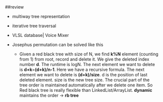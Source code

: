 ##review
+ multiway tree representation
+ iterative tree traversal
+ VLSL database| Voice Mixer

+ Josephus permutation can be solved like this
  + Given a red black tree with size of N,  we find **k%N** element (counting from 1) from root, record and delete it. We give the deleted index number **d**. The runtime is logN.  The next element we want to delete is **d+k**=**(d+k)/n-1**. Here we have a recursive formula.
  	The next element we want to delete is **(d+k)/size**. d is the position of last deleted element. size is the new tree size.  The crucial part of the tree order is maintained automatically after we delete one item. So Red black tree is really flexible than LinkedList/ArrayList. **dynamic** maintains the order -> **rb tree**
  	